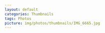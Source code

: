 ```yaml
---
layout: default
categories: Thumbnails
tags: Photos
picture: img/photos/thumbnails/IMG_6665.jpg
---
```

